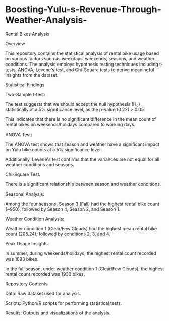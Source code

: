 # Boosting-Yulu-s-Revenue-Through-Weather-Analysis-
Rental Bikes Analysis

Overview

This repository contains the statistical analysis of rental bike usage based on various factors such as weekdays, weekends, seasons, and weather conditions. The analysis employs hypothesis testing techniques including t-tests, ANOVA, Levene's test, and Chi-Square tests to derive meaningful insights from the dataset.

Statistical Findings

Two-Sample t-test:

The test suggests that we should accept the null hypothesis (H₀) statistically at a 5% significance level, as the p-value (0.22) > 0.05.

This indicates that there is no significant difference in the mean count of rental bikes on weekends/holidays compared to working days.

ANOVA Test:

The ANOVA test shows that season and weather have a significant impact on Yulu bike counts at a 5% significance level.

Additionally, Levene's test confirms that the variances are not equal for all weather conditions and seasons.

Chi-Square Test:

There is a significant relationship between season and weather conditions.

Seasonal Analysis:

Among the four seasons, Season 3 (Fall) had the highest rental bike count (~950), followed by Season 4, Season 2, and Season 1.

Weather Condition Analysis:

Weather condition 1 (Clear/Few Clouds) had the highest mean rental bike count (205.24), followed by conditions 2, 3, and 4.

Peak Usage Insights:

In summer, during weekends/holidays, the highest rental count recorded was 1893 bikes.

In the fall season, under weather condition 1 (Clear/Few Clouds), the highest rental count recorded was 1930 bikes.

Repository Contents

Data: Raw dataset used for analysis.

Scripts: Python/R scripts for performing statistical tests.

Results: Outputs and visualizations of the analysis.
